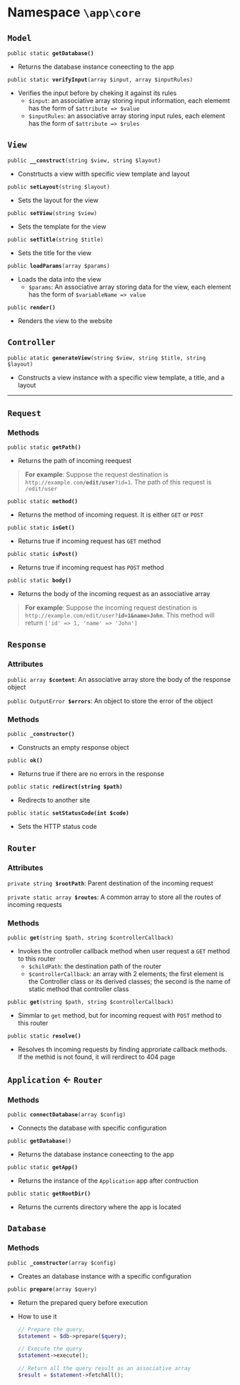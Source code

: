 # Namespace `\app\core`

## `Model`

`public static `**`getDatabase()`**

- Returns the database instance coneecting to the app

`public static `**`verifyInput`**`(array $input, array $inputRules)`

- Verifies the input before by cheking it against its rules
  - `$input`: an associative array storing input information, each elememt has the form of `$attribute => $value`
  - `$inputRules`: an associative array storing input rules, each element has the form of `$attribute => $rules`

## `View`

`public `**`__construct`**`(string $view, string $layout)`

- Constrtucts a view witth specific view template and layout

`public `**`setLayout`**`(string $layout)`

- Sets the layout for the view

`public `**`setView`**`(string $view)`

- Sets the template for the view

`public `**`setTitle`**`(string $title)`

- Sets the title for the view

`public `**`loadParams`**`(array $params)`

- Loads the data into the view
  - `$params`: An associative array storing data for the view, each element has the form of `$variableName => value`

`public `**`render()`**

- Renders the view to the website

## `Controller`

`public atatic `**`generateView`**`(string $view, string $title, string $layout)`

- Constructs a view instance with a specific view template, a title, and a layout

----

## `Request`

### Methods

`public static `**`getPath()`**

- Returns the path of incoming reequest
> **For example**: Suppose the request destination is `http://example.com`**`/edit/user`**`?id=1`. The path of this request is `/edit/user`

`public static `**`method()`**

- Returns the method of incoming request. It is either `GET` or `POST`

`public static `**`isGet()`**

- Returns true if incoming request has `GET` method

`public static `**`isPost()`**

- Returns true if incoming request has `POST` method

`public static `**`body()`**

- Returns the body of the incoming request as an associative array

> **For example**: Suppose the incoming request destination is `http://example.com/edit/user?`**`id=1&name=John`**.
> This method will return `['id' => 1, 'name' => 'John']`

## `Response`

### Attributes

`public array `**`$content`**: An associative array store the body of the response object

`public OutputError `**`$errors`**: An object to store the error of the object

### Methods

`public `**`_constructor()`**

- Constructs an empty response object

`public `**`ok()`**

- Returns true if there are no errors in the response

`public static `**`redirect(string $path)`**

- Redirects to another site

`public static `**`setStatusCode(int $code)`**

- Sets the HTTP status code

## `Router`

### Attributes

`private string `**`$rootPath`**: Parent destination of the incoming request

`private static array `**`$routes`**: A common array to store all the routes of incoming requests

### Methods

`public `**`get`**`(string $path, string $controllerCallback)`

- Invokes the controller callback method when user request a `GET` method to this router
  - `$childPath`: the destination path of the router
  - `$controllerCallback`: an array with 2 elements; the first element is the Controller class or its derived classes; the second is the name of static method that controller class

`public `**`get`**`(string $path, string $controllerCallback)`

- Simmlar to `get` method, but for incoming request with `POST` method to this router

`public static `**`resolve()`**

- Resolves th incoming requests by finding approriate callback methods. If the methid is not found, it will rerdirect to 404 page

## `Application` <- `Router`

### Methods

`public `**`connectDatabase`**`(array $config)`

- Connects the database with specific configuration

`public `**`getDatabase`**`()`

- Returns the database instance coneecting to the app

`public static `**`getApp()`**

- Returns the instance of the `Application` app after contruction

`public static `**`getRootDir()`**

- Returns the currents directory where the app is located

## `Database`

### Methods

`public `**`_constructor`**`(array $config)`

- Creates an database instance with a specific configuration

`public `**`prepare`**`(array $query)`

- Return the prepared query before execution
- How to use it

  ```php
  // Prepare the query, 
  $statement = $db->prepare($query);

  // Execute the query
  $statement->execute();

  // Return all the query result as an associative array
  $result = $statement->fetchAll();
  ```

